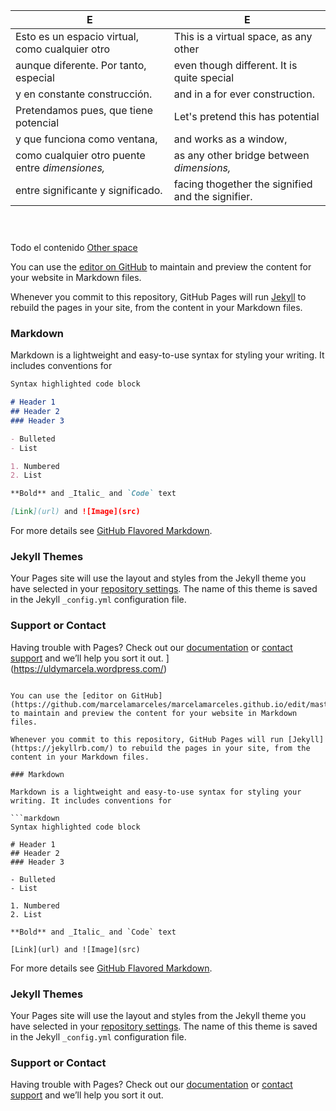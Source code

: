 

 E | E                
------------ | -------------
 Esto es un espacio virtual, como cualquier otro | This is a virtual space, as any other
 aunque diferente. Por tanto, especial           | even though different. It is quite special
 y en constante construcción.                    | and in a for ever construction.
 Pretendamos pues, que tiene potencial           | Let's pretend this has potential
 y que funciona como ventana,                    | and works as a window,
 como cualquier otro puente entre _dimensiones,_ | as any other bridge between _dimensions,_
 entre significante y significado.               | facing thogether the signified and the signifier. 


```markdown




```
Todo el contenido [Other space](https://uldymarcela.wordpress.com/)


You can use the [editor on GitHub](https://github.com/marcelamarceles/marcelamarceles.github.io/edit/master/README.md) to maintain and preview the content for your website in Markdown files.

Whenever you commit to this repository, GitHub Pages will run [Jekyll](https://jekyllrb.com/) to rebuild the pages in your site, from the content in your Markdown files.

### Markdown

Markdown is a lightweight and easy-to-use syntax for styling your writing. It includes conventions for

```markdown
Syntax highlighted code block

# Header 1
## Header 2
### Header 3

- Bulleted
- List

1. Numbered
2. List

**Bold** and _Italic_ and `Code` text

[Link](url) and ![Image](src)
```

For more details see [GitHub Flavored Markdown](https://guides.github.com/features/mastering-markdown/).

### Jekyll Themes

Your Pages site will use the layout and styles from the Jekyll theme you have selected in your [repository settings](https://github.com/marcelamarceles/marcelamarceles.github.io/settings). The name of this theme is saved in the Jekyll `_config.yml` configuration file.

### Support or Contact

Having trouble with Pages? Check out our [documentation](https://docs.github.com/categories/github-pages-basics/) or [contact support](https://github.com/contact) and we’ll help you sort it out.
] (https://uldymarcela.wordpress.com/)

```

You can use the [editor on GitHub](https://github.com/marcelamarceles/marcelamarceles.github.io/edit/master/README.md) to maintain and preview the content for your website in Markdown files.

Whenever you commit to this repository, GitHub Pages will run [Jekyll](https://jekyllrb.com/) to rebuild the pages in your site, from the content in your Markdown files.

### Markdown

Markdown is a lightweight and easy-to-use syntax for styling your writing. It includes conventions for

```markdown
Syntax highlighted code block

# Header 1
## Header 2
### Header 3

- Bulleted
- List

1. Numbered
2. List

**Bold** and _Italic_ and `Code` text

[Link](url) and ![Image](src)
```

For more details see [GitHub Flavored Markdown](https://guides.github.com/features/mastering-markdown/).

### Jekyll Themes

Your Pages site will use the layout and styles from the Jekyll theme you have selected in your [repository settings](https://github.com/marcelamarceles/marcelamarceles.github.io/settings). The name of this theme is saved in the Jekyll `_config.yml` configuration file.

### Support or Contact

Having trouble with Pages? Check out our [documentation](https://docs.github.com/categories/github-pages-basics/) or [contact support](https://github.com/contact) and we’ll help you sort it out.
